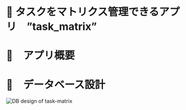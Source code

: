 # :page_facing_up: タスクをマトリクス管理できるアプリ　”task_matrix”

# :page_facing_up:　アプリ概要

# :page_facing_up:　データベース設計
![DB design of  _task-matrix_](https://user-images.githubusercontent.com/48851734/75438645-a9b16680-599b-11ea-9b3b-da109ffbe486.jpeg)